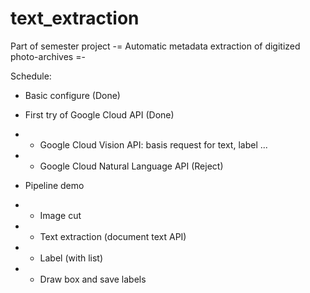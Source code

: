 # text_extraction
Part of semester project
-= Automatic metadata extraction of digitized photo-archives =-

Schedule:

- Basic configure (Done)
- First try of Google Cloud API (Done)
- - Google Cloud Vision API: basis request for text, label ...
- - Google Cloud Natural Language API (Reject)

- Pipeline demo
- - Image cut
- - Text extraction (document text API)
- - Label (with list)
- - Draw box and save labels
